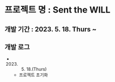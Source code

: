 # 프로젝트 명 : Sent the WILL

## 개발 기간 : 2023. 5. 18. Thurs ~

## 개발 로그

- 2023. 5. 18.(Thurs)
  - 프로젝트 초기화
